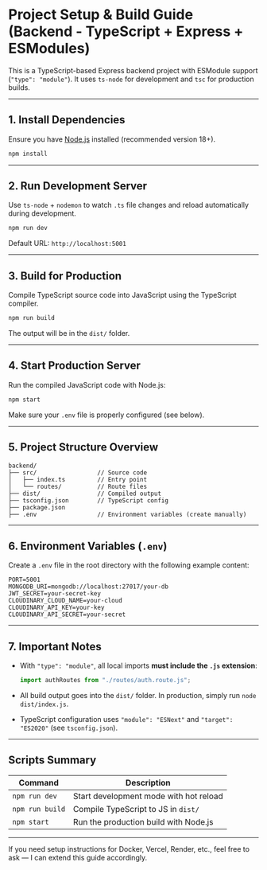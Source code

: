 
# Project Setup & Build Guide (Backend - TypeScript + Express + ESModules)

This is a TypeScript-based Express backend project with ESModule support (`"type": "module"`). It uses `ts-node` for development and `tsc` for production builds.

---

## 1. Install Dependencies

Ensure you have [Node.js](https://nodejs.org/) installed (recommended version 18+).

```bash
npm install
```

---

## 2. Run Development Server

Use `ts-node` + `nodemon` to watch `.ts` file changes and reload automatically during development.

```bash
npm run dev
```

Default URL: `http://localhost:5001`

---

## 3. Build for Production

Compile TypeScript source code into JavaScript using the TypeScript compiler.

```bash
npm run build
```

The output will be in the `dist/` folder.

---

## 4. Start Production Server

Run the compiled JavaScript code with Node.js:

```bash
npm start
```

Make sure your `.env` file is properly configured (see below).

---

## 5. Project Structure Overview

```
backend/
├── src/                 // Source code
│   ├── index.ts         // Entry point
│   └── routes/          // Route files
├── dist/                // Compiled output
├── tsconfig.json        // TypeScript config
├── package.json
├── .env                 // Environment variables (create manually)
```

---

## 6. Environment Variables (`.env`)

Create a `.env` file in the root directory with the following example content:

```env
PORT=5001
MONGODB_URI=mongodb://localhost:27017/your-db
JWT_SECRET=your-secret-key
CLOUDINARY_CLOUD_NAME=your-cloud
CLOUDINARY_API_KEY=your-key
CLOUDINARY_API_SECRET=your-secret
```

---

## 7. Important Notes

* With `"type": "module"`, all local imports **must include the `.js` extension**:

  ```ts
  import authRoutes from "./routes/auth.route.js";
  ```

* All build output goes into the `dist/` folder. In production, simply run `node dist/index.js`.

* TypeScript configuration uses `"module": "ESNext"` and `"target": "ES2020"` (see `tsconfig.json`).

---

## Scripts Summary

| Command          | Description                              |
|------------------|------------------------------------------|
| `npm run dev`    | Start development mode with hot reload   |
| `npm run build`  | Compile TypeScript to JS in `dist/`      |
| `npm start`      | Run the production build with Node.js    |

---

If you need setup instructions for Docker, Vercel, Render, etc., feel free to ask — I can extend this guide accordingly.
